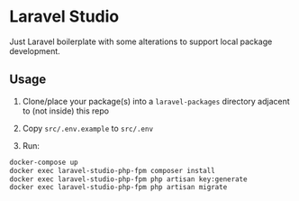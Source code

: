 # Laravel Studio

Just Laravel boilerplate with some alterations to support local package development.

## Usage

1) Clone/place your package(s) into a `laravel-packages` directory adjacent to (not inside) this repo

2) Copy `src/.env.example` to `src/.env`

3) Run:
```bash
docker-compose up
docker exec laravel-studio-php-fpm composer install
docker exec laravel-studio-php-fpm php artisan key:generate
docker exec laravel-studio-php-fpm php artisan migrate
```
